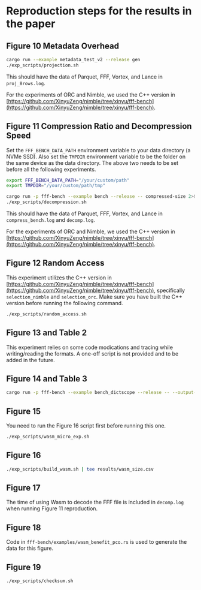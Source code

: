 # Reproduction steps for the results in the paper

## Figure 10 Metadata Overhead

```bash
cargo run --example metadata_test_v2 --release gen
./exp_scripts/projection.sh
```

This should have the data of Parquet, FFF, Vortex, and Lance in `proj_8rows.log`.

For the experiments of ORC and Nimble, we used the C++ version in [https://github.com/XinyuZeng/nimble/tree/xinyu/fff-bench](https://github.com/XinyuZeng/nimble/tree/xinyu/fff-bench).

## Figure 11 Compression Ratio and Decompression Speed

Set the `FFF_BENCH_DATA_PATH` environment variable to your data directory (a NVMe SSD).
Also set the `TMPDIR` environment variable to be the folder on the same device as the data directory.
The above two needs to be set before all the following experiments.

```bash
export FFF_BENCH_DATA_PATH="/your/custom/path"
export TMPDIR="/your/custom/path/tmp"
```

```bash
cargo run -p fff-bench --example bench --release -- compressed-size 2>&1 | tee compress_bench.log
./exp_scripts/decompression.sh
```
This should have the data of Parquet, FFF, Vortex, and Lance in `compress_bench.log` and `decomp.log`.

For the experiments of ORC and Nimble, we used the C++ version in [https://github.com/XinyuZeng/nimble/tree/xinyu/fff-bench](https://github.com/XinyuZeng/nimble/tree/xinyu/fff-bench).

## Figure 12 Random Access

This experiment utilizes the C++ version in [https://github.com/XinyuZeng/nimble/tree/xinyu/fff-bench](https://github.com/XinyuZeng/nimble/tree/xinyu/fff-bench), specifically `selection_nimble` and `selection_orc`. Make sure you have built the C++ version before running the following command.

```bash
./exp_scripts/random_access.sh
```

## Figure 13 and Table 2

This experiment relies on some code modications and tracing while writing/reading the formats. A one-off script is not provided and to be added in the future.

## Figure 14 and Table 3

```bash
cargo run -p fff-bench --example bench_dictscope --release -- --output-file ./results/dictscope_final_run.csv
```

## Figure 15

You need to run the Figure 16 script first before running this one.

```bash
./exp_scripts/wasm_micro_exp.sh
```

## Figure 16

```bash
./exp_scripts/build_wasm.sh | tee results/wasm_size.csv
```

## Figure 17

The time of using Wasm to decode the FFF file is included in `decomp.log` when running Figure 11 reproduction.

## Figure 18

Code in `fff-bench/examples/wasm_benefit_pco.rs` is used to generate the data for this figure.

## Figure 19

```bash
./exp_scripts/checksum.sh
```